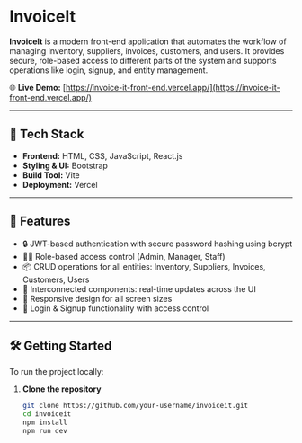 # InvoiceIt

**InvoiceIt** is a modern front-end application that automates the workflow of managing inventory, suppliers, invoices, customers, and users. It provides secure, role-based access to different parts of the system and supports operations like login, signup, and entity management.

🌐 **Live Demo:** [https://invoice-it-front-end.vercel.app/](https://invoice-it-front-end.vercel.app/)

---

## 🔧 Tech Stack

- **Frontend:** HTML, CSS, JavaScript, React.js
- **Styling & UI:** Bootstrap
- **Build Tool:** Vite
- **Deployment:** Vercel

---

## 🚀 Features

- 🔒 JWT-based authentication with secure password hashing using bcrypt
- 🧑‍💼 Role-based access control (Admin, Manager, Staff)
- 📦 CRUD operations for all entities: Inventory, Suppliers, Invoices, Customers, Users
- 🔁 Interconnected components: real-time updates across the UI
- 📱 Responsive design for all screen sizes
- 🔐 Login & Signup functionality with access control

---

## 🛠️ Getting Started

To run the project locally:

1. **Clone the repository**
   ```bash
   git clone https://github.com/your-username/invoiceit.git
   cd invoiceit
   npm install
   npm run dev
   
